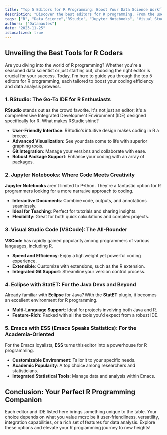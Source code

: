 ```yaml
---
title: "Top 5 Editors for R Programming: Boost Your Data Science Workflow"
description: "Discover the best editors for R programming. From the user-friendly RStudio to the versatile VSCode, find the perfect tool to enhance your data analysis and visualization skills."
tags: ["R", "Data Science","RStudio", "Jupyter Notebooks", "Visual Studio Code", "Eclipse", "Emacs"]
authors: ["Datanautes"]
date: "2023-11-25"
isLocalized: true
---
```


## Unveiling the Best Tools for R Coders

Are you diving into the world of R programming? Whether you're a seasoned data scientist or just starting out, choosing the right editor is crucial for your success. Today, I'm here to guide you through the top 5 editors for R programming, each tailored to boost your coding efficiency and data analysis prowess.

### 1. RStudio: The Go-To IDE for R Enthusiasts

**RStudio** stands out as the crowd favorite. It's not just an editor; it's a comprehensive Integrated Development Environment (IDE) designed specifically for R. What makes RStudio shine?

- **User-Friendly Interface**: RStudio's intuitive design makes coding in R a breeze.
- **Advanced Visualization**: See your data come to life with superior graphing tools.
- **Git Integration**: Manage your versions and collaborate with ease.
- **Robust Package Support**: Enhance your coding with an array of packages.

### 2. Jupyter Notebooks: Where Code Meets Creativity

**Jupyter Notebooks** aren't limited to Python. They're a fantastic option for R programmers looking for a more narrative approach to coding.

- **Interactive Documents**: Combine code, outputs, and annotations seamlessly.
- **Ideal for Teaching**: Perfect for tutorials and sharing insights.
- **Flexibility**: Great for both quick calculations and complex projects.

### 3. Visual Studio Code (VSCode): The All-Rounder

**VSCode** has rapidly gained popularity among programmers of various languages, including R.

- **Speed and Efficiency**: Enjoy a lightweight yet powerful coding experience.
- **Extensible**: Customize with extensions, such as the R extension.
- **Integrated Git Support**: Streamline your version control process.

### 4. Eclipse with StatET: For the Java Devs and Beyond

Already familiar with **Eclipse** for Java? With the **StatET** plugin, it becomes an excellent environment for R programming.

- **Multi-Language Support**: Ideal for projects involving both Java and R.
- **Feature-Rich**: Packed with all the tools you'd expect from a robust IDE.

### 5. Emacs with ESS (Emacs Speaks Statistics): For the Academia-Oriented

For the Emacs loyalists, **ESS** turns this editor into a powerhouse for R programming.

- **Customizable Environment**: Tailor it to your specific needs.
- **Academic Popularity**: A top choice among researchers and statisticians.
- **Integrated Statistical Tools**: Manage data and analysis within Emacs.

## Conclusion: Your Perfect R Programming Companion

Each editor and IDE listed here brings something unique to the table. Your choice depends on what you value most: be it user-friendliness, versatility, integration capabilities, or a rich set of features for data analysis. Explore these options and elevate your R programming journey to new heights!